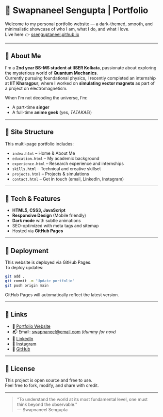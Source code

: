 # 🌌 Swapnaneel Sengupta | Portfolio

Welcome to my personal portfolio website — a dark-themed, smooth, and minimalistic showcase of who I am, what I do, and what I love.  
Live here 👉 [ssenguptaneel.github.io](https://ssenguptaneel.github.io)

---

## 🧠 About Me

I'm a **2nd year BS-MS student at IISER Kolkata**, passionate about exploring the mysterious world of **Quantum Mechanics**.  
Currently pursuing foundational physics, I recently completed an internship at **IIT Kharagpur**, where I worked on **simulating vector magnets** as part of a project on electromagnetism.

When I'm not decoding the universe, I'm:
- A part-time **singer**
- A full-time **anime geek** (yes, *TATAKAE!*)

---

## 🧩 Site Structure

This multi-page portfolio includes:

- `index.html` – Home & About Me
- `education.html` – My academic background
- `experience.html` – Research experience and internships
- `skills.html` – Technical and creative skillset
- `projects.html` – Projects & simulations
- `contact.html` – Get in touch (email, LinkedIn, Instagram)

---

## 🎨 Tech & Features

- **HTML5, CSS3, JavaScript**
- **Responsive Design** (Mobile friendly)
- **Dark mode** with subtle animations
- SEO-optimized with meta tags and sitemap
- Hosted via **GitHub Pages**

---

## 🚀 Deployment

This website is deployed via GitHub Pages.  
To deploy updates:

```bash
git add .
git commit -m "Update portfolio"
git push origin main
```

GitHub Pages will automatically reflect the latest version.

---

## 🔗 Links

- 🔗 [Portfolio Website](https://ssenguptaneel.github.io)
- 📬 Email: swapnaneel@email.com *(dummy for now)*
- 💼 [LinkedIn](#)
- 📸 [Instagram](#)
- 🧠 [GitHub](https://github.com/SSenguptaNeel)

---

## 📜 License

This project is open source and free to use.  
Feel free to fork, modify, and share with credit.

---

> “To understand the world at its most fundamental level, one must think beyond the observable.”  
> — Swapnaneel Sengupta
